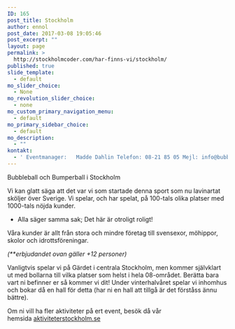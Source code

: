 ```yaml
---
ID: 165
post_title: Stockholm
author: ennol
post_date: 2017-03-08 19:05:46
post_excerpt: ""
layout: page
permalink: >
  http://stockholmcoder.com/har-finns-vi/stockholm/
published: true
slide_template:
  - default
mo_slider_choice:
  - None
mo_revolution_slider_choice:
  - none
mo_custom_primary_navigation_menu:
  - default
mo_primary_sidebar_choice:
  - default
mo_description:
  - ""
kontakt:
  - ' Eventmanager:   Madde Dahlin Telefon: 08-21 85 05 Mejl: info@bubbleball.se  Övriga tjänster: Konferenser Catering/middagar Andra aktiviteter Valfri spelplats'
---
```

<div id="block_container_88053719" class="block_container h24_block_heading">
<div id="block_88053719">
<div class="big_heading_block">
<div id="block_88053719_text_content" class="">Bubbleball och Bumperball i Stockholm</div>
</div>
</div>
</div>
<div id="block_container_89195420" class="block_container presentation_image_block">
<div id="block_89195420">
<div class="h24_normal_text">
<div class="h24_image_block_align h24_image_block_align_left "><a class="h24-js-iv" title="" href="http://dst15js82dk7j.cloudfront.net/183390/49434591-HV9Kq.jpg"><img id="block_img_89195420" class="presentation_image_block_image" title="" src="http://dst15js82dk7j.cloudfront.net/183390/49434590-2lzLk.jpg" alt="" /></a></div>
</div>
</div>
</div>
<div id="block_container_89195419" class="block_container standard_text_block text_block">
<div id="block_89195419">
<div id="block_89195419_text_content" class="text_content">

Vi kan glatt säga att det var vi som startade denna sport som nu lavinartat sköljer över Sverige. Vi spelar, och har spelat, på 100-tals olika platser med 1000-tals nöjda kunder.
- Alla säger samma sak; Det här är otroligt roligt!

Våra kunder är allt från stora och mindre företag till svensexor, möhippor, skolor och idrottsföreningar.

<em>(**erbjudandet ovan gäller +12 personer)</em>

Vanligtvis spelar vi på Gärdet i centrala Stockholm, men kommer självklart ut med bollarna till vilka platser som helst i hela 08-området. Berätta bara vart ni befinner er så kommer vi dit! Under vinterhalvåret spelar vi inhomhus och bokar då en hall för detta (har ni en hall att tillgå är det förståss ännu bättre).

Om ni vill ha fler aktiviteter på ert event, besök då vår hemsida <a href="http://www.aktiviteterstockholm.se/" target="_blank">aktiviteterstockholm.se</a>

</div>
</div>
</div>